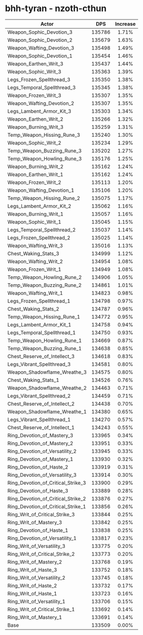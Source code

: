 # bhh-tyran - nzoth-cthun
| Actor | DPS | Increase |
|---|:---:|:---:|
|Weapon_Sophic_Devotion_3|135786|1.71%|
|Weapon_Sophic_Devotion_2|135679|1.63%|
|Weapon_Wafting_Devotion_3|135498|1.49%|
|Weapon_Sophic_Devotion_1|135454|1.46%|
|Weapon_Earthen_Writ_3|135437|1.44%|
|Weapon_Sophic_Writ_3|135363|1.39%|
|Legs_Frozen_Spellthread_3|135350|1.38%|
|Legs_Temporal_Spellthread_3|135345|1.38%|
|Weapon_Frozen_Writ_3|135307|1.35%|
|Weapon_Wafting_Devotion_2|135307|1.35%|
|Legs_Lambent_Armor_Kit_3|135303|1.34%|
|Weapon_Earthen_Writ_2|135266|1.32%|
|Weapon_Burning_Writ_3|135259|1.31%|
|Temp_Weapon_Hissing_Rune_3|135240|1.30%|
|Weapon_Sophic_Writ_2|135234|1.29%|
|Temp_Weapon_Buzzing_Rune_3|135202|1.27%|
|Temp_Weapon_Howling_Rune_3|135176|1.25%|
|Weapon_Burning_Writ_2|135162|1.24%|
|Weapon_Earthen_Writ_1|135162|1.24%|
|Weapon_Frozen_Writ_2|135113|1.20%|
|Weapon_Wafting_Devotion_1|135106|1.20%|
|Temp_Weapon_Hissing_Rune_2|135075|1.17%|
|Legs_Lambent_Armor_Kit_2|135062|1.16%|
|Weapon_Burning_Writ_1|135057|1.16%|
|Weapon_Sophic_Writ_1|135045|1.15%|
|Legs_Temporal_Spellthread_2|135037|1.14%|
|Legs_Frozen_Spellthread_2|135025|1.14%|
|Weapon_Wafting_Writ_3|135016|1.13%|
|Chest_Waking_Stats_3|134999|1.12%|
|Weapon_Wafting_Writ_2|134954|1.08%|
|Weapon_Frozen_Writ_1|134949|1.08%|
|Temp_Weapon_Howling_Rune_2|134906|1.05%|
|Temp_Weapon_Buzzing_Rune_2|134861|1.01%|
|Weapon_Wafting_Writ_1|134823|0.98%|
|Legs_Frozen_Spellthread_1|134798|0.97%|
|Chest_Waking_Stats_2|134787|0.96%|
|Temp_Weapon_Hissing_Rune_1|134772|0.95%|
|Legs_Lambent_Armor_Kit_1|134758|0.94%|
|Legs_Temporal_Spellthread_1|134750|0.93%|
|Temp_Weapon_Howling_Rune_1|134669|0.87%|
|Temp_Weapon_Buzzing_Rune_1|134638|0.85%|
|Chest_Reserve_of_Intellect_3|134618|0.83%|
|Legs_Vibrant_Spellthread_3|134581|0.80%|
|Weapon_Shadowflame_Wreathe_3|134575|0.80%|
|Chest_Waking_Stats_1|134526|0.76%|
|Weapon_Shadowflame_Wreathe_2|134463|0.71%|
|Legs_Vibrant_Spellthread_2|134459|0.71%|
|Chest_Reserve_of_Intellect_2|134438|0.70%|
|Weapon_Shadowflame_Wreathe_1|134380|0.65%|
|Legs_Vibrant_Spellthread_1|134270|0.57%|
|Chest_Reserve_of_Intellect_1|134243|0.55%|
|Ring_Devotion_of_Mastery_3|133965|0.34%|
|Ring_Devotion_of_Mastery_2|133951|0.33%|
|Ring_Devotion_of_Versatility_2|133945|0.33%|
|Ring_Devotion_of_Mastery_1|133930|0.32%|
|Ring_Devotion_of_Haste_2|133919|0.31%|
|Ring_Devotion_of_Versatility_3|133914|0.30%|
|Ring_Devotion_of_Critical_Strike_3|133900|0.29%|
|Ring_Devotion_of_Haste_3|133889|0.28%|
|Ring_Devotion_of_Critical_Strike_2|133876|0.27%|
|Ring_Devotion_of_Critical_Strike_1|133856|0.26%|
|Ring_Writ_of_Critical_Strike_3|133844|0.25%|
|Ring_Writ_of_Mastery_3|133842|0.25%|
|Ring_Devotion_of_Haste_1|133838|0.25%|
|Ring_Devotion_of_Versatility_1|133817|0.23%|
|Ring_Writ_of_Versatility_3|133775|0.20%|
|Ring_Writ_of_Critical_Strike_2|133773|0.20%|
|Ring_Writ_of_Mastery_2|133768|0.19%|
|Ring_Writ_of_Haste_3|133752|0.18%|
|Ring_Writ_of_Versatility_2|133745|0.18%|
|Ring_Writ_of_Haste_2|133732|0.17%|
|Ring_Writ_of_Haste_1|133723|0.16%|
|Ring_Writ_of_Versatility_1|133706|0.15%|
|Ring_Writ_of_Critical_Strike_1|133692|0.14%|
|Ring_Writ_of_Mastery_1|133691|0.14%|
|Base|133509|0.00%|
